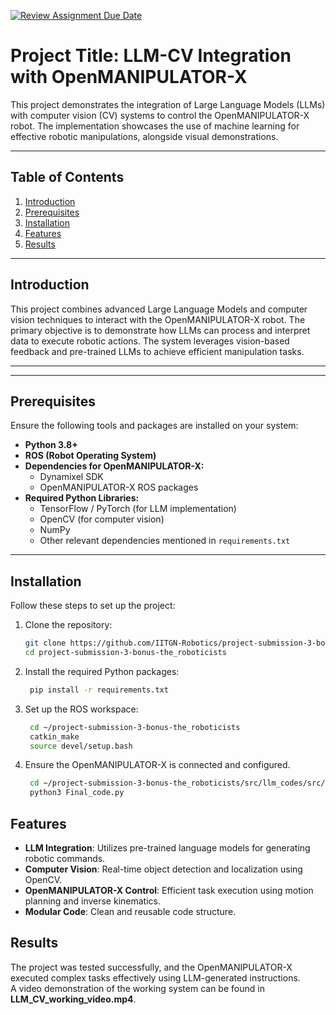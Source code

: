 [![Review Assignment Due Date](https://classroom.github.com/assets/deadline-readme-button-22041afd0340ce965d47ae6ef1cefeee28c7c493a6346c4f15d667ab976d596c.svg)](https://classroom.github.com/a/5xBceLln)

# Project Title: LLM-CV Integration with OpenMANIPULATOR-X

This project demonstrates the integration of Large Language Models (LLMs) with computer vision (CV) systems to control the OpenMANIPULATOR-X robot. The implementation showcases the use of machine learning for effective robotic manipulations, alongside visual demonstrations.

---

## Table of Contents
1. [Introduction](#introduction)  
2. [Prerequisites](#prerequisites)  
3. [Installation](#installation)  
4. [Features](#features)  
5. [Results](#results)  

---

## Introduction

This project combines advanced Large Language Models and computer vision techniques to interact with the OpenMANIPULATOR-X robot. The primary objective is to demonstrate how LLMs can process and interpret data to execute robotic actions. The system leverages vision-based feedback and pre-trained LLMs to achieve efficient manipulation tasks.

---


---

## Prerequisites

Ensure the following tools and packages are installed on your system:

- **Python 3.8+**  
- **ROS (Robot Operating System)**  
- **Dependencies for OpenMANIPULATOR-X:**  
  - Dynamixel SDK  
  - OpenMANIPULATOR-X ROS packages  
- **Required Python Libraries:**  
  - TensorFlow / PyTorch (for LLM implementation)  
  - OpenCV (for computer vision)  
  - NumPy  
  - Other relevant dependencies mentioned in `requirements.txt`  

---

## Installation

Follow these steps to set up the project:

1. Clone the repository:
   ```bash
   git clone https://github.com/IITGN-Robotics/project-submission-3-bonus-the_roboticists.git
   cd project-submission-3-bonus-the_roboticists
2. Install the required Python packages:
   ```bash
    pip install -r requirements.txt
3. Set up the ROS workspace:
   ```bash
    cd ~/project-submission-3-bonus-the_roboticists
    catkin_make
    source devel/setup.bash
4. Ensure the OpenMANIPULATOR-X is connected and configured.
   ```bash
    cd ~/project-submission-3-bonus-the_roboticists/src/llm_codes/src/
    python3 Final_code.py
   
## Features

- **LLM Integration**: Utilizes pre-trained language models for generating robotic commands.  
- **Computer Vision**: Real-time object detection and localization using OpenCV.  
- **OpenMANIPULATOR-X Control**: Efficient task execution using motion planning and inverse kinematics.  
- **Modular Code**: Clean and reusable code structure.  

## Results

The project was tested successfully, and the OpenMANIPULATOR-X executed complex tasks effectively using LLM-generated instructions.  
A video demonstration of the working system can be found in **LLM_CV_working_video.mp4**.

